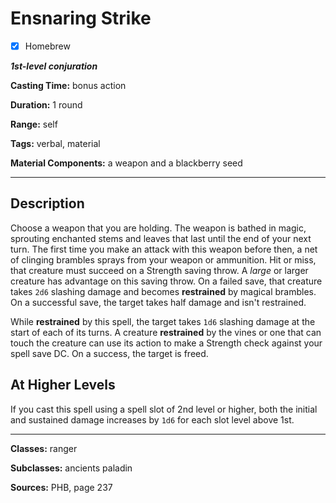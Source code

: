 # Ensnaring Strike

- [x] Homebrew

***1st-level conjuration***

**Casting Time:** bonus action

**Duration:** 1 round

**Range:** self

**Tags:** verbal, material

**Material Components:** a weapon and a blackberry seed

---

## Description
Choose a weapon that you are holding.
The weapon is bathed in magic, sprouting enchanted stems and leaves that last until the end of your next turn.
The first time you make an attack with this weapon before then, a net of clinging brambles sprays from your weapon or ammunition.
Hit or miss, that creature must succeed on a Strength saving throw.
A *large* or larger creature has advantage on this saving throw.
On a failed save, that creature takes `2d6` slashing damage and becomes **restrained** by magical brambles.
On a successful save, the target takes half damage and isn't restrained.

While **restrained** by this spell, the target takes `1d6` slashing damage at the start of each of its turns.
A creature **restrained** by the vines or one that can touch the creature can use its action to make a Strength check against your spell save DC.
On a success, the target is freed.

## At Higher Levels
If you cast this spell using a spell slot of 2nd level or higher, both the initial and sustained damage increases by `1d6` for each slot level above 1st.

---

**Classes:** ranger

**Subclasses:** ancients paladin

**Sources:** PHB, page 237

<!-- QA Pass Needed -->
